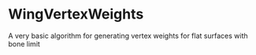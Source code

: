 # WingVertexWeights
A very basic algorithm for generating vertex weights for flat surfaces with bone limit
